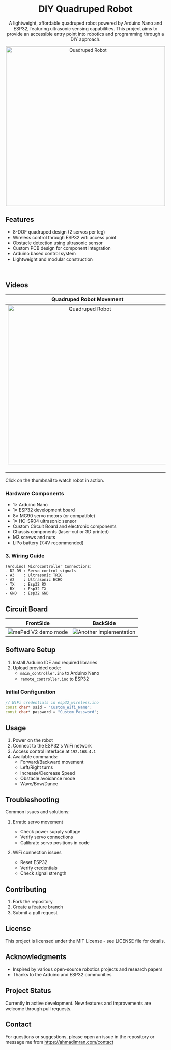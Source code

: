 <div align = center>

# DIY Quadruped Robot
A lightweight, affordable quadruped robot powered by Arduino Nano and ESP32, featuring ultrasonic sensing capabilities. This project aims to provide an accessible entry point into robotics and programming through a DIY approach.<br/>
</div>

<div align="center">
  <img src="assets/robot.jpg" width="500" alt="Quadruped Robot">
</div>

## Features

- 8-DOF quadruped design (2 servos per leg)
- Wireless control through ESP32 wifi access point
- Obstacle detection using ultrasonic sensor
- Custom PCB design for component integration
- Arduino based control system
- Lightweight and modular construction

<br/>

## Videos

| Quadruped Robot Movement |
|-
| <div align="center"><a href="https://ahmadimran8177.github.io/quadruped_robot/assets/movements.mp4" target="_blank"><img src="assets/robot.jpg" width="500" alt="Quadruped Robot"></a></div><br/>

Click on the thumbnail to watch robot in action.

### Hardware Components

- 1× Arduino Nano
- 1× ESP32 development board
- 8× MG90 servo motors (or compatible)
- 1× HC-SR04 ultrasonic sensor
- Custom Circuit Board and electronic components
- Chassis components (laser-cut or 3D printed)
- M3 screws and nuts
- LiPo battery (7.4V recommended)

### 3. Wiring Guide

```
(Arduino) Microcontroller Connections:
- D2-D9 : Servo control signals
- A3    : Ultrasonic TRIG
- A2    : Ultrasonic ECHO
- TX    : Esp32 RX
- RX    : Esp32 TX
- GND   : Esp32 GND
```
## Circuit Board

| FrontSide | BackSide |
|-|-|
| ![mePed V2 demo mode](assets/board.JPG) | ![Another implementation](assets/circuit-down.JPG) |

## Software Setup

1. Install Arduino IDE and required libraries
2. Upload provided code:
   - `main_controller.ino` to Arduino Nano
   - `remote_controller.ino` to ESP32

### Initial Configuration

```cpp
// WiFi credentials in esp32_wireless.ino
const char* ssid = "Custom_Wifi_Name";
const char* password = "Custom_Password";
```

## Usage

1. Power on the robot
2. Connect to the ESP32's WiFi network
3. Access control interface at `192.168.4.1`
4. Available commands:
   - Forward/Backward movement
   - Left/Right turns
   - Increase/Decrease Speed
   - Obstacle avoidance mode
   - Wave/Bow/Dance

## Troubleshooting

Common issues and solutions:

1. Erratic servo movement

   - Check power supply voltage
   - Verify servo connections
   - Calibrate servo positions in code

2. WiFi connection issues
   - Reset ESP32
   - Verify credentials
   - Check signal strength

## Contributing

1. Fork the repository
2. Create a feature branch
3. Submit a pull request

## License

This project is licensed under the MIT License - see LICENSE file for details.

## Acknowledgments

- Inspired by various open-source robotics projects and research papers
- Thanks to the Arduino and ESP32 communities

## Project Status

Currently in active development. New features and improvements are welcome through pull requests.

## Contact

For questions or suggestions, please open an issue in the repository or message me from https://ahmadimran.com/contact
